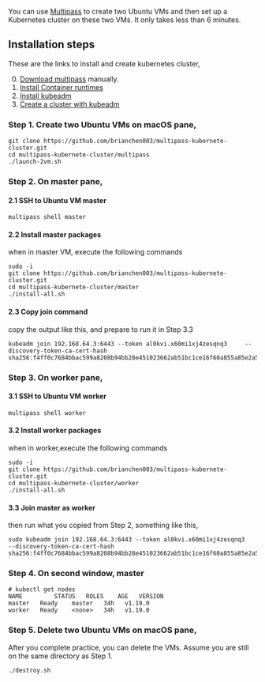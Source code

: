 You can use [Multipass](https://multipass.run/) to create two Ubuntu VMs and then set up a Kubernetes cluster on these two VMs. It only takes less than 6 minutes.


## Installation steps

These are the links to install and create kubernetes cluster,

0. [Download multipass](https://multipass.run/) manually.
1. [Install Container runtimes](https://kubernetes.io/docs/setup/production-environment/container-runtimes/)
2. [Install kubeadm](https://kubernetes.io/docs/setup/production-environment/tools/kubeadm/install-kubeadm/)
3. [Create a cluster with kubeadm](https://kubernetes.io/docs/setup/production-environment/tools/kubeadm/create-cluster-kubeadm/)

### Step 1. Create two Ubuntu VMs on macOS pane,

```
git clone https://github.com/brianchen003/multipass-kubernete-cluster.git
cd multipass-kubernete-cluster/multipass
./launch-2vm.sh
```

### Step 2. On master pane,

#### 2.1 SSH to Ubuntu VM master 

```
multipass shell master
```

#### 2.2 Install master packages

when in master VM, execute the following commands

```
sudo -i
git clone https://github.com/brianchen003/multipass-kubernete-cluster.git
cd multipass-kubernete-cluster/master
./install-all.sh
```

#### 2.3 Copy join command

copy the output like this, and prepare to run it in Step 3.3

```
kubeadm join 192.168.64.3:6443 --token al0kvi.x60mi1xj4zesqnq3     --discovery-token-ca-cert-hash sha256:f4ff0c7684bbac599a8208b94bb28e451023662ab51bc1ce16f60a855a85e2a5
```

### Step 3. On worker pane,

#### 3.1 SSH to Ubuntu VM worker
```
multipass shell worker
```

#### 3.2 Install worker packages
when in worker,execute the following commands

```
sudo -i
git clone https://github.com/brianchen003/multipass-kubernete-cluster.git
cd multipass-kubernete-cluster/worker
./install-all.sh
```

#### 3.3 Join master as worker

then run what you copied from Step 2, something like this,

```
sudo kubeadm join 192.168.64.3:6443 --token al0kvi.x60mi1xj4zesqnq3     --discovery-token-ca-cert-hash sha256:f4ff0c7684bbac599a8208b94bb28e451023662ab51bc1ce16f60a855a85e2a5
```

### Step 4. On second window, master

```
# kubectl get nodes
NAME         STATUS   ROLES    AGE   VERSION
master   Ready    master   34h   v1.19.0
worker   Ready    <none>   34h   v1.19.0
```

### Step 5. Delete two Ubuntu VMs on macOS pane,

After you complete practice, you can delete the VMs. Assume you are still on the same directory as Step 1.

```
./destroy.sh
```
